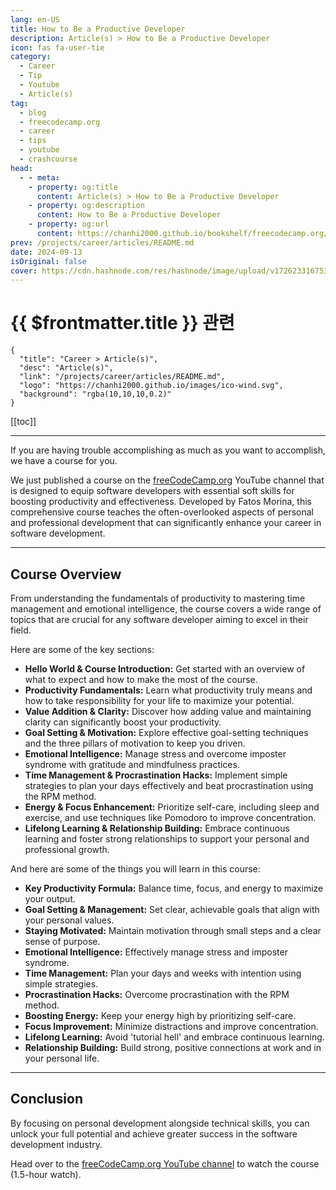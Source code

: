 ```yaml
---
lang: en-US
title: How to Be a Productive Developer
description: Article(s) > How to Be a Productive Developer
icon: fas fa-user-tie
category: 
  - Career
  - Tip
  - Youtube
  - Article(s)
tag: 
  - blog
  - freecodecamp.org
  - career
  - tips
  - youtube
  - crashcourse
head:
  - - meta:
    - property: og:title
      content: Article(s) > How to Be a Productive Developer
    - property: og:description
      content: How to Be a Productive Developer
    - property: og:url
      content: https://chanhi2000.github.io/bookshelf/freecodecamp.org/fast-and-budget-friendly-user-research-and-testing.html
prev: /projects/career/articles/README.md
date: 2024-09-13
isOriginal: false
cover: https://cdn.hashnode.com/res/hashnode/image/upload/v1726233167534/1e4979fc-9cef-482f-b6b8-6721b290ede1.png
---
```


# {{ $frontmatter.title }} 관련

```component VPCard
{
  "title": "Career > Article(s)",
  "desc": "Article(s)",
  "link": "/projects/career/articles/README.md",
  "logo": "https://chanhi2000.github.io/images/ico-wind.svg",
  "background": "rgba(10,10,10,0.2)"
}
```

[[toc]]

---

<SiteInfo
  name="How to Be a Productive Developer"
  desc="If you are having trouble accomplishing as much as you want to accomplish, we have a course for you. We just published a course on the freeCodeCamp.org YouTube channel that is designed to equip software developers with essential soft skills for boost..."
  url="https://freecodecamp.org/news/how-to-be-a-productive-developer/"
  logo="https://freecodecamp.org/favicon.ico"
  preview="https://cdn.hashnode.com/res/hashnode/image/upload/v1726233167534/1e4979fc-9cef-482f-b6b8-6721b290ede1.png"/>

If you are having trouble accomplishing as much as you want to accomplish, we have a course for you.

We just published a course on the [<FontIcon icon="fa-brands fa-free-code-camp"/>freeCodeCamp.org](http://freeCodeCamp.org) YouTube channel that is designed to equip software developers with essential soft skills for boosting productivity and effectiveness. Developed by Fatos Morina, this comprehensive course teaches the often-overlooked aspects of personal and professional development that can significantly enhance your career in software development.

---

## Course Overview

From understanding the fundamentals of productivity to mastering time management and emotional intelligence, the course covers a wide range of topics that are crucial for any software developer aiming to excel in their field.

Here are some of the key sections:

- **Hello World & Course Introduction:** Get started with an overview of what to expect and how to make the most of the course.
- **Productivity Fundamentals:** Learn what productivity truly means and how to take responsibility for your life to maximize your potential.
- **Value Addition & Clarity:** Discover how adding value and maintaining clarity can significantly boost your productivity.
- **Goal Setting & Motivation:** Explore effective goal-setting techniques and the three pillars of motivation to keep you driven.
- **Emotional Intelligence:** Manage stress and overcome imposter syndrome with gratitude and mindfulness practices.
- **Time Management & Procrastination Hacks:** Implement simple strategies to plan your days effectively and beat procrastination using the RPM method.
- **Energy & Focus Enhancement:** Prioritize self-care, including sleep and exercise, and use techniques like Pomodoro to improve concentration.
- **Lifelong Learning & Relationship Building:** Embrace continuous learning and foster strong relationships to support your personal and professional growth.

And here are some of the things you will learn in this course:

- **Key Productivity Formula:** Balance time, focus, and energy to maximize your output.
- **Goal Setting & Management:** Set clear, achievable goals that align with your personal values.
- **Staying Motivated:** Maintain motivation through small steps and a clear sense of purpose.
- **Emotional Intelligence:** Effectively manage stress and imposter syndrome.
- **Time Management:** Plan your days and weeks with intention using simple strategies.
- **Procrastination Hacks:** Overcome procrastination with the RPM method.
- **Boosting Energy:** Keep your energy high by prioritizing self-care.
- **Focus Improvement:** Minimize distractions and improve concentration.
- **Lifelong Learning:** Avoid 'tutorial hell' and embrace continuous learning.
- **Relationship Building:** Build strong, positive connections at work and in your personal life.

---

## Conclusion

By focusing on personal development alongside technical skills, you can unlock your full potential and achieve greater success in the software development industry.

Head over to the [<FontIcon icon="fa-brands fa-youtube"/>freeCodeCamp.org YouTube channel](https://youtu.be/C_jQahOnGUU) to watch the course (1.5-hour watch).

<VidStack src="youtube/C_jQahOnGUU" />

